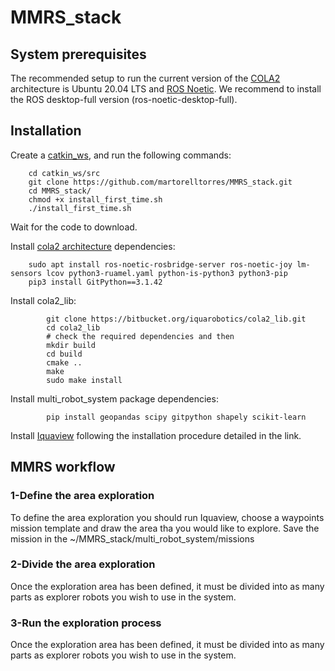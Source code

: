 # MMRS_stack
## System prerequisites
The recommended setup to run the current version of the [COLA2](https://iquarobotics.com/cola2) architecture is Ubuntu 20.04 LTS and [ROS Noetic](https://wiki.ros.org/noetic).
We recommend to install the ROS desktop-full version (ros-noetic-desktop-full).

## Installation
Create a [catkin_ws](https://wiki.ros.org/catkin/Tutorials/create_a_workspace), and run the following commands:
```
    cd catkin_ws/src
    git clone https://github.com/martorelltorres/MMRS_stack.git
    cd MMRS_stack/
    chmod +x install_first_time.sh
    ./install_first_time.sh
```

Wait for the code to download.

Install [cola2 architecture](https://iquarobotics.com/cola2) dependencies:
```
    sudo apt install ros-noetic-rosbridge-server ros-noetic-joy lm-sensors lcov python3-ruamel.yaml python-is-python3 python3-pip 
    pip3 install GitPython==3.1.42
```
    

Install cola2_lib:
```
        git clone https://bitbucket.org/iquarobotics/cola2_lib.git
        cd cola2_lib
        # check the required dependencies and then
        mkdir build
        cd build
        cmake ..
        make
        sudo make install
```


Install multi_robot_system package dependencies:
```
        pip install geopandas scipy gitpython shapely scikit-learn
```
Install [Iquaview](https://bitbucket.org/iquarobotics/iquaview/src/master/) following the installation procedure detailed in the link.

## MMRS workflow
### 1-Define the area exploration
To define the area exploration you should run Iquaview, choose a waypoints mission template and draw the area tha you would like to explore. Save the mission in the ~/MMRS_stack/multi_robot_system/missions
### 2-Divide the area exploration
Once the exploration area has been defined, it must be divided into as many parts as explorer robots you wish to use in the system.
### 3-Run the exploration process
Once the exploration area has been defined, it must be divided into as many parts as explorer robots you wish to use in the system.

